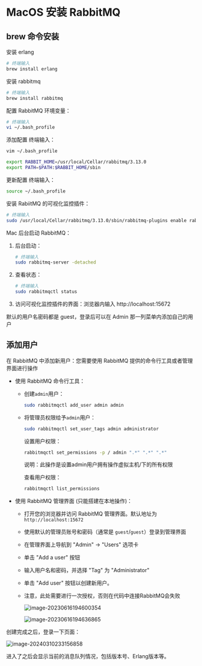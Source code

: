 # MacOS 安装 RabbitMQ

## brew 命令安装

安装 erlang

```sh
# 终端输入
brew install erlang
```

安装 rabbitmq

```sh
# 终端输入
brew install rabbitmq
```

配置 RabbitMQ 环境变量：

```sh
# 终端输入
vi ~/.bash_profile
```

添加配置 终端输入：

```sh
vim ~/.bash_profile

export RABBIT_HOME=/usr/local/Cellar/rabbitmq/3.13.0
export PATH=$PATH:$RABBIT_HOME/sbin 
```

更新配置 终端输入：

```sh
source ~/.bash_profile
```

安装 RabiitMQ 的可视化监控插件：

```sh
# 终端输入
sudo /usr/local/Cellar/rabbitmq/3.13.0/sbin/rabbitmq-plugins enable rabbitmq_management
```

Mac 后台启动 RabbitMQ：

1. 后台启动：

   ```sh
   # 终端输入
   sudo rabbitmq-server -detached 
   ```

2. 查看状态：

   ```sh
   # 终端输入
   sudo rabbitmqctl status
   ```

3. 访问可视化监控插件的界面：浏览器内输入 http://localhost:15672

默认的用户名密码都是 guest，登录后可以在 Admin 那一列菜单内添加自己的用户

## 添加用户

在 RabbitMQ 中添加新用户：您需要使用 RabbitMQ 提供的命令行工具或者管理界面进行操作

- 使用 RabbitMQ 命令行工具：

  - 创建`admin`用户：

    ```sh
    sudo rabbitmqctl add_user admin admin
    ```

  - 将管理员权限给予`admin`用户：

    ```sh
    sudo rabbitmqctl set_user_tags admin administrator
    ```

    设置用户权限：

    ```sh
    rabbitmqctl set_permissions -p / admin ".*" ".*" ".*"
    ```

    说明：此操作是设置admin用户拥有操作虚拟主机/下的所有权限

    查看用户权限：

    ```sh
    rabbitmqctl list_permissions
    ```

- 使用 RabbitMQ 管理界面 (只能搭建在本地操作)：

  - 打开您的浏览器并访问 RabbitMQ 管理界面。默认地址为 `http://localhost:15672`

  - 使用默认的管理员账号和密码（通常是 `guest`/`guest`）登录到管理界面

  - 在管理界面上导航到 "Admin" -> "Users" 选项卡

  - 单击 "Add a user" 按钮

  - 输入用户名和密码，并选择 "Tag" 为 "Administrator"

  - 单击 "Add user" 按钮以创建新用户。

  - 注意，此处需要进行一次授权，否则在代码中连接RabbitMQ会失败

    ![image-20230616194600354](https://cdn.jsdelivr.net/gh/letengzz/tc2@main/img202403171903826.png)

    ![image-20230616194636865](https://cdn.jsdelivr.net/gh/letengzz/tc2@main/img202403171903294.png)

创建完成之后，登录一下页面：

![image-20240310233156858](https://cdn.jsdelivr.net/gh/letengzz/tc2@main/img202403171903995.png)

进入了之后会显示当前的消息队列情况，包括版本号、Erlang版本等。
